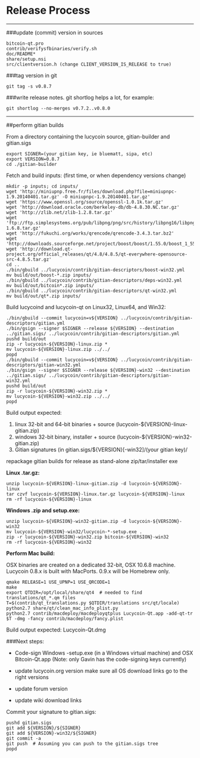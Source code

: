 Release Process
====================

* * *

###update (commit) version in sources


	bitcoin-qt.pro
	contrib/verifysfbinaries/verify.sh
	doc/README*
	share/setup.nsi
	src/clientversion.h (change CLIENT_VERSION_IS_RELEASE to true)

###tag version in git

	git tag -s v0.8.7

###write release notes. git shortlog helps a lot, for example:

	git shortlog --no-merges v0.7.2..v0.8.0

* * *

##perform gitian builds

 From a directory containing the lucycoin source, gitian-builder and gitian.sigs
  
	export SIGNER=(your gitian key, ie bluematt, sipa, etc)
	export VERSION=0.8.7
	cd ./gitian-builder

 Fetch and build inputs: (first time, or when dependency versions change)

	mkdir -p inputs; cd inputs/
	wget 'http://miniupnp.free.fr/files/download.php?file=miniupnpc-1.9.20140401.tar.gz' -O miniupnpc-1.9.20140401.tar.gz'
	wget 'https://www.openssl.org/source/openssl-1.0.1k.tar.gz'
	wget 'http://download.oracle.com/berkeley-db/db-4.8.30.NC.tar.gz'
	wget 'http://zlib.net/zlib-1.2.8.tar.gz'
	wget 'ftp://ftp.simplesystems.org/pub/libpng/png/src/history/libpng16/libpng-1.6.8.tar.gz'
	wget 'http://fukuchi.org/works/qrencode/qrencode-3.4.3.tar.bz2'
	wget 'http://downloads.sourceforge.net/project/boost/boost/1.55.0/boost_1_55_0.tar.bz2'
	wget 'http://download.qt-project.org/official_releases/qt/4.8/4.8.5/qt-everywhere-opensource-src-4.8.5.tar.gz'
	cd ..
	./bin/gbuild ../lucycoin/contrib/gitian-descriptors/boost-win32.yml
	mv build/out/boost-*.zip inputs/
	./bin/gbuild ../lucycoin/contrib/gitian-descriptors/deps-win32.yml
	mv build/out/bitcoin*.zip inputs/
	./bin/gbuild ../lucycoin/contrib/gitian-descriptors/qt-win32.yml
	mv build/out/qt*.zip inputs/

 Build lucycoind and lucycoin-qt on Linux32, Linux64, and Win32:
  
	./bin/gbuild --commit lucycoin=v${VERSION} ../lucycoin/contrib/gitian-descriptors/gitian.yml
	./bin/gsign --signer $SIGNER --release ${VERSION} --destination ../gitian.sigs/ ../lucycoin/contrib/gitian-descriptors/gitian.yml
	pushd build/out
	zip -r lucycoin-${VERSION}-linux.zip *
	mv lucycoin-${VERSION}-linux.zip ../../
	popd
	./bin/gbuild --commit lucycoin=v${VERSION} ../lucycoin/contrib/gitian-descriptors/gitian-win32.yml
	./bin/gsign --signer $SIGNER --release ${VERSION}-win32 --destination ../gitian.sigs/ ../lucycoin/contrib/gitian-descriptors/gitian-win32.yml
	pushd build/out
	zip -r lucycoin-${VERSION}-win32.zip *
	mv lucycoin-${VERSION}-win32.zip ../../
	popd

  Build output expected:

  1. linux 32-bit and 64-bit binaries + source (lucycoin-${VERSION}-linux-gitian.zip)
  2. windows 32-bit binary, installer + source (lucycoin-${VERSION}-win32-gitian.zip)
  3. Gitian signatures (in gitian.sigs/${VERSION}[-win32]/(your gitian key)/

repackage gitian builds for release as stand-alone zip/tar/installer exe

**Linux .tar.gz:**

	unzip lucycoin-${VERSION}-linux-gitian.zip -d lucycoin-${VERSION}-linux
	tar czvf lucycoin-${VERSION}-linux.tar.gz lucycoin-${VERSION}-linux
	rm -rf lucycoin-${VERSION}-linux

**Windows .zip and setup.exe:**

	unzip lucycoin-${VERSION}-win32-gitian.zip -d lucycoin-${VERSION}-win32
	mv lucycoin-${VERSION}-win32/lucycoin-*-setup.exe .
	zip -r lucycoin-${VERSION}-win32.zip bitcoin-${VERSION}-win32
	rm -rf lucycoin-${VERSION}-win32

**Perform Mac build:**

  OSX binaries are created on a dedicated 32-bit, OSX 10.6.8 machine.
  Lucycoin 0.8.x is built with MacPorts.  0.9.x will be Homebrew only.

	qmake RELEASE=1 USE_UPNP=1 USE_QRCODE=1
	make
	export QTDIR=/opt/local/share/qt4  # needed to find translations/qt_*.qm files
	T=$(contrib/qt_translations.py $QTDIR/translations src/qt/locale)
	python2.7 share/qt/clean_mac_info_plist.py
	python2.7 contrib/macdeploy/macdeployqtplus Lucycoin-Qt.app -add-qt-tr $T -dmg -fancy contrib/macdeploy/fancy.plist

 Build output expected: Lucycoin-Qt.dmg

###Next steps:

* Code-sign Windows -setup.exe (in a Windows virtual machine) and
  OSX Bitcoin-Qt.app (Note: only Gavin has the code-signing keys currently)

* update lucycoin.org version
  make sure all OS download links go to the right versions

* update forum version

* update wiki download links

Commit your signature to gitian.sigs:

	pushd gitian.sigs
	git add ${VERSION}/${SIGNER}
	git add ${VERSION}-win32/${SIGNER}
	git commit -a
	git push  # Assuming you can push to the gitian.sigs tree
	popd


